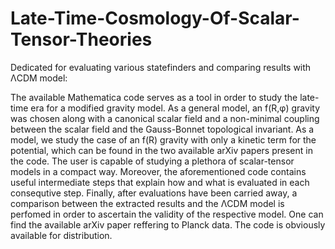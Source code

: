 # Late-Time-Cosmology-Of-Scalar-Tensor-Theories
Dedicated for evaluating various statefinders and comparing results with ΛCDM model:

The available Mathematica code serves as a tool in order to study the late-time era for a modified gravity model. As a general model, an f(R,φ) gravity was chosen
along with a canonical scalar field and a non-minimal coupling between the scalar field and the Gauss-Bonnet topological invariant. As a model, we study the case 
of an f(R) gravity with only a kinetic term for the potential, which can be found in the two available arXiv papers present in the code. The user is capable of studying 
a plethora of scalar-tensor models in a compact way. Moreover, the aforementioned code contains useful intermediate steps that explain how and what is evaluated in each
consequtive step. Finally, after evaluations have been carried away, a comparison between the extracted results and the ΛCDM model is perfomed in order to ascertain 
the validity of the respective model. One can find the available arXiv paper reffering to Planck data. The code is obviously available for distribution.

